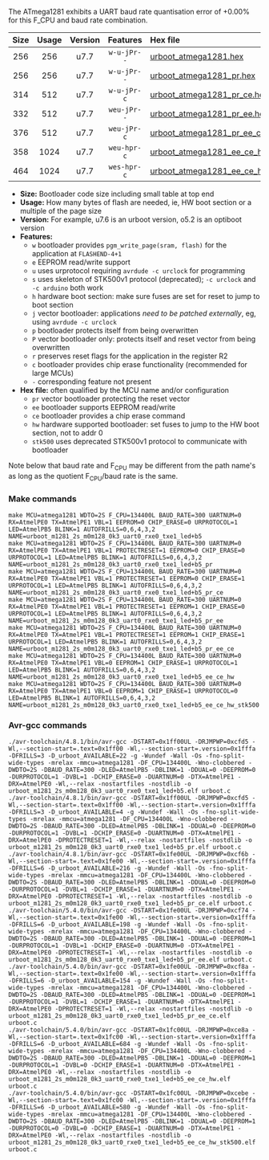 The ATmega1281 exhibits a UART baud rate quantisation error of +0.00% for this F_CPU and baud rate combination.

|Size|Usage|Version|Features|Hex file|
|:-:|:-:|:-:|:-:|:--|
|256|256|u7.7|`w-u-jPr--`|[urboot_atmega1281.hex](https://raw.githubusercontent.com/stefanrueger/urboot.hex/main/cores/megacore/atmega1281/watchdog_2_s/internal_oscillator/134400_hz/300_baud/uart0_rxe0_txe1/led%2Bb5/urboot_atmega1281.hex)|
|256|256|u7.7|`w-u-jPr--`|[urboot_atmega1281_pr.hex](https://raw.githubusercontent.com/stefanrueger/urboot.hex/main/cores/megacore/atmega1281/watchdog_2_s/internal_oscillator/134400_hz/300_baud/uart0_rxe0_txe1/led%2Bb5/urboot_atmega1281_pr.hex)|
|314|512|u7.7|`w-u-jPr-c`|[urboot_atmega1281_pr_ce.hex](https://raw.githubusercontent.com/stefanrueger/urboot.hex/main/cores/megacore/atmega1281/watchdog_2_s/internal_oscillator/134400_hz/300_baud/uart0_rxe0_txe1/led%2Bb5/urboot_atmega1281_pr_ce.hex)|
|332|512|u7.7|`weu-jPr--`|[urboot_atmega1281_pr_ee.hex](https://raw.githubusercontent.com/stefanrueger/urboot.hex/main/cores/megacore/atmega1281/watchdog_2_s/internal_oscillator/134400_hz/300_baud/uart0_rxe0_txe1/led%2Bb5/urboot_atmega1281_pr_ee.hex)|
|376|512|u7.7|`weu-jPr-c`|[urboot_atmega1281_pr_ee_ce.hex](https://raw.githubusercontent.com/stefanrueger/urboot.hex/main/cores/megacore/atmega1281/watchdog_2_s/internal_oscillator/134400_hz/300_baud/uart0_rxe0_txe1/led%2Bb5/urboot_atmega1281_pr_ee_ce.hex)|
|358|1024|u7.7|`weu-hpr-c`|[urboot_atmega1281_ee_ce_hw.hex](https://raw.githubusercontent.com/stefanrueger/urboot.hex/main/cores/megacore/atmega1281/watchdog_2_s/internal_oscillator/134400_hz/300_baud/uart0_rxe0_txe1/led%2Bb5/urboot_atmega1281_ee_ce_hw.hex)|
|464|1024|u7.7|`wes-hpr-c`|[urboot_atmega1281_ee_ce_hw_stk500.hex](https://raw.githubusercontent.com/stefanrueger/urboot.hex/main/cores/megacore/atmega1281/watchdog_2_s/internal_oscillator/134400_hz/300_baud/uart0_rxe0_txe1/led%2Bb5/urboot_atmega1281_ee_ce_hw_stk500.hex)|

- **Size:** Bootloader code size including small table at top end
- **Usage:** How many bytes of flash are needed, ie, HW boot section or a multiple of the page size
- **Version:** For example, u7.6 is an urboot version, o5.2 is an optiboot version
- **Features:**
  + `w` bootloader provides `pgm_write_page(sram, flash)` for the application at `FLASHEND-4+1`
  + `e` EEPROM read/write support
  + `u` uses urprotocol requiring `avrdude -c urclock` for programming
  + `s` uses skeleton of STK500v1 protocol (deprecated); `-c urclock` and `-c arduino` both work
  + `h` hardware boot section: make sure fuses are set for reset to jump to boot section
  + `j` vector bootloader: applications *need to be patched externally*, eg, using `avrdude -c urclock`
  + `p` bootloader protects itself from being overwritten
  + `P` vector bootloader only: protects itself and reset vector from being overwritten
  + `r` preserves reset flags for the application in the register R2
  + `c` bootloader provides chip erase functionality (recommended for large MCUs)
  + `-` corresponding feature not present
- **Hex file:** often qualified by the MCU name and/or configuration
  + `pr` vector bootloader protecting the reset vector
  + `ee` bootloader supports EEPROM read/write
  + `ce` bootloader provides a chip erase command
  + `hw` hardware supported bootloader: set fuses to jump to the HW boot section, not to addr 0
  + `stk500` uses deprecated STK500v1 protocol to communicate with bootloader


Note below that baud rate and F<sub>CPU</sub> may be different from the path name's as long as the quotient F<sub>CPU</sub>/baud rate is the same.

### Make commands
```
make MCU=atmega1281 WDTO=2S F_CPU=134400L BAUD_RATE=300 UARTNUM=0 RX=AtmelPE0 TX=AtmelPE1 VBL=1 EEPROM=0 CHIP_ERASE=0 URPROTOCOL=1 LED=AtmelPB5 BLINK=1 AUTOFRILLS=0,6,4,3,2 NAME=urboot_m1281_2s_m0m128_0k3_uart0_rxe0_txe1_led+b5
make MCU=atmega1281 WDTO=2S F_CPU=134400L BAUD_RATE=300 UARTNUM=0 RX=AtmelPE0 TX=AtmelPE1 VBL=1 PROTECTRESET=1 EEPROM=0 CHIP_ERASE=0 URPROTOCOL=1 LED=AtmelPB5 BLINK=1 AUTOFRILLS=0,6,4,3,2 NAME=urboot_m1281_2s_m0m128_0k3_uart0_rxe0_txe1_led+b5_pr
make MCU=atmega1281 WDTO=2S F_CPU=134400L BAUD_RATE=300 UARTNUM=0 RX=AtmelPE0 TX=AtmelPE1 VBL=1 PROTECTRESET=1 EEPROM=0 CHIP_ERASE=1 URPROTOCOL=1 LED=AtmelPB5 BLINK=1 AUTOFRILLS=0,6,4,3,2 NAME=urboot_m1281_2s_m0m128_0k3_uart0_rxe0_txe1_led+b5_pr_ce
make MCU=atmega1281 WDTO=2S F_CPU=134400L BAUD_RATE=300 UARTNUM=0 RX=AtmelPE0 TX=AtmelPE1 VBL=1 PROTECTRESET=1 EEPROM=1 CHIP_ERASE=0 URPROTOCOL=1 LED=AtmelPB5 BLINK=1 AUTOFRILLS=0,6,4,3,2 NAME=urboot_m1281_2s_m0m128_0k3_uart0_rxe0_txe1_led+b5_pr_ee
make MCU=atmega1281 WDTO=2S F_CPU=134400L BAUD_RATE=300 UARTNUM=0 RX=AtmelPE0 TX=AtmelPE1 VBL=1 PROTECTRESET=1 EEPROM=1 CHIP_ERASE=1 URPROTOCOL=1 LED=AtmelPB5 BLINK=1 AUTOFRILLS=0,6,4,3,2 NAME=urboot_m1281_2s_m0m128_0k3_uart0_rxe0_txe1_led+b5_pr_ee_ce
make MCU=atmega1281 WDTO=2S F_CPU=134400L BAUD_RATE=300 UARTNUM=0 RX=AtmelPE0 TX=AtmelPE1 VBL=0 EEPROM=1 CHIP_ERASE=1 URPROTOCOL=1 LED=AtmelPB5 BLINK=1 AUTOFRILLS=0,6,4,3,2 NAME=urboot_m1281_2s_m0m128_0k3_uart0_rxe0_txe1_led+b5_ee_ce_hw
make MCU=atmega1281 WDTO=2S F_CPU=134400L BAUD_RATE=300 UARTNUM=0 RX=AtmelPE0 TX=AtmelPE1 VBL=0 EEPROM=1 CHIP_ERASE=1 URPROTOCOL=0 LED=AtmelPB5 BLINK=1 AUTOFRILLS=0,6,4,3,2 NAME=urboot_m1281_2s_m0m128_0k3_uart0_rxe0_txe1_led+b5_ee_ce_hw_stk500
```

### Avr-gcc commands
```
./avr-toolchain/4.8.1/bin/avr-gcc -DSTART=0x1ff00UL -DRJMPWP=0xcfd5 -Wl,--section-start=.text=0x1ff00 -Wl,--section-start=.version=0x1fffa -DFRILLS=3 -D_urboot_AVAILABLE=22 -g -Wundef -Wall -Os -fno-split-wide-types -mrelax -mmcu=atmega1281 -DF_CPU=134400L -Wno-clobbered -DWDTO=2S -DBAUD_RATE=300 -DLED=AtmelPB5 -DBLINK=1 -DDUAL=0 -DEEPROM=0 -DURPROTOCOL=1 -DVBL=1 -DCHIP_ERASE=0 -DUARTNUM=0 -DTX=AtmelPE1 -DRX=AtmelPE0 -Wl,--relax -nostartfiles -nostdlib -o urboot_m1281_2s_m0m128_0k3_uart0_rxe0_txe1_led+b5.elf urboot.c
./avr-toolchain/4.8.1/bin/avr-gcc -DSTART=0x1ff00UL -DRJMPWP=0xcfd5 -Wl,--section-start=.text=0x1ff00 -Wl,--section-start=.version=0x1fffa -DFRILLS=3 -D_urboot_AVAILABLE=4 -g -Wundef -Wall -Os -fno-split-wide-types -mrelax -mmcu=atmega1281 -DF_CPU=134400L -Wno-clobbered -DWDTO=2S -DBAUD_RATE=300 -DLED=AtmelPB5 -DBLINK=1 -DDUAL=0 -DEEPROM=0 -DURPROTOCOL=1 -DVBL=1 -DCHIP_ERASE=0 -DUARTNUM=0 -DTX=AtmelPE1 -DRX=AtmelPE0 -DPROTECTRESET=1 -Wl,--relax -nostartfiles -nostdlib -o urboot_m1281_2s_m0m128_0k3_uart0_rxe0_txe1_led+b5_pr.elf urboot.c
./avr-toolchain/4.8.1/bin/avr-gcc -DSTART=0x1fe00UL -DRJMPWP=0xcf6b -Wl,--section-start=.text=0x1fe00 -Wl,--section-start=.version=0x1fffa -DFRILLS=6 -D_urboot_AVAILABLE=216 -g -Wundef -Wall -Os -fno-split-wide-types -mrelax -mmcu=atmega1281 -DF_CPU=134400L -Wno-clobbered -DWDTO=2S -DBAUD_RATE=300 -DLED=AtmelPB5 -DBLINK=1 -DDUAL=0 -DEEPROM=0 -DURPROTOCOL=1 -DVBL=1 -DCHIP_ERASE=1 -DUARTNUM=0 -DTX=AtmelPE1 -DRX=AtmelPE0 -DPROTECTRESET=1 -Wl,--relax -nostartfiles -nostdlib -o urboot_m1281_2s_m0m128_0k3_uart0_rxe0_txe1_led+b5_pr_ce.elf urboot.c
./avr-toolchain/5.4.0/bin/avr-gcc -DSTART=0x1fe00UL -DRJMPWP=0xcf74 -Wl,--section-start=.text=0x1fe00 -Wl,--section-start=.version=0x1fffa -DFRILLS=6 -D_urboot_AVAILABLE=198 -g -Wundef -Wall -Os -fno-split-wide-types -mrelax -mmcu=atmega1281 -DF_CPU=134400L -Wno-clobbered -DWDTO=2S -DBAUD_RATE=300 -DLED=AtmelPB5 -DBLINK=1 -DDUAL=0 -DEEPROM=1 -DURPROTOCOL=1 -DVBL=1 -DCHIP_ERASE=0 -DUARTNUM=0 -DTX=AtmelPE1 -DRX=AtmelPE0 -DPROTECTRESET=1 -Wl,--relax -nostartfiles -nostdlib -o urboot_m1281_2s_m0m128_0k3_uart0_rxe0_txe1_led+b5_pr_ee.elf urboot.c
./avr-toolchain/5.4.0/bin/avr-gcc -DSTART=0x1fe00UL -DRJMPWP=0xcf8a -Wl,--section-start=.text=0x1fe00 -Wl,--section-start=.version=0x1fffa -DFRILLS=6 -D_urboot_AVAILABLE=154 -g -Wundef -Wall -Os -fno-split-wide-types -mrelax -mmcu=atmega1281 -DF_CPU=134400L -Wno-clobbered -DWDTO=2S -DBAUD_RATE=300 -DLED=AtmelPB5 -DBLINK=1 -DDUAL=0 -DEEPROM=1 -DURPROTOCOL=1 -DVBL=1 -DCHIP_ERASE=1 -DUARTNUM=0 -DTX=AtmelPE1 -DRX=AtmelPE0 -DPROTECTRESET=1 -Wl,--relax -nostartfiles -nostdlib -o urboot_m1281_2s_m0m128_0k3_uart0_rxe0_txe1_led+b5_pr_ee_ce.elf urboot.c
./avr-toolchain/5.4.0/bin/avr-gcc -DSTART=0x1fc00UL -DRJMPWP=0xce8a -Wl,--section-start=.text=0x1fc00 -Wl,--section-start=.version=0x1fffa -DFRILLS=6 -D_urboot_AVAILABLE=684 -g -Wundef -Wall -Os -fno-split-wide-types -mrelax -mmcu=atmega1281 -DF_CPU=134400L -Wno-clobbered -DWDTO=2S -DBAUD_RATE=300 -DLED=AtmelPB5 -DBLINK=1 -DDUAL=0 -DEEPROM=1 -DURPROTOCOL=1 -DVBL=0 -DCHIP_ERASE=1 -DUARTNUM=0 -DTX=AtmelPE1 -DRX=AtmelPE0 -Wl,--relax -nostartfiles -nostdlib -o urboot_m1281_2s_m0m128_0k3_uart0_rxe0_txe1_led+b5_ee_ce_hw.elf urboot.c
./avr-toolchain/5.4.0/bin/avr-gcc -DSTART=0x1fc00UL -DRJMPWP=0xcebe -Wl,--section-start=.text=0x1fc00 -Wl,--section-start=.version=0x1fffa -DFRILLS=6 -D_urboot_AVAILABLE=580 -g -Wundef -Wall -Os -fno-split-wide-types -mrelax -mmcu=atmega1281 -DF_CPU=134400L -Wno-clobbered -DWDTO=2S -DBAUD_RATE=300 -DLED=AtmelPB5 -DBLINK=1 -DDUAL=0 -DEEPROM=1 -DURPROTOCOL=0 -DVBL=0 -DCHIP_ERASE=1 -DUARTNUM=0 -DTX=AtmelPE1 -DRX=AtmelPE0 -Wl,--relax -nostartfiles -nostdlib -o urboot_m1281_2s_m0m128_0k3_uart0_rxe0_txe1_led+b5_ee_ce_hw_stk500.elf urboot.c
```

